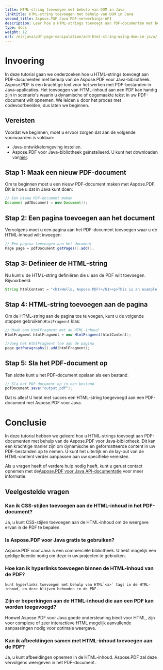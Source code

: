 ```yaml
---
title: HTML-string toevoegen met behulp van DOM in Java
linktitle: HTML-string toevoegen met behulp van DOM in Java
second_title: Aspose.PDF Java PDF-verwerkings-API
description: Leer hoe u HTML-strings toevoegt aan PDF-documenten met behulp van de Aspose.PDF voor Java-bibliotheek. Deze stapsgewijze handleiding laat u het proces zien met broncodevoorbeelden.
type: docs
weight: 12
url: /nl/java/pdf-page-manipulation/add-html-string-using-dom-in-java/
---
```


# Invoering
In deze tutorial gaan we onderzoeken hoe u HTML-strings toevoegt aan PDF-documenten met behulp van de Aspose.PDF voor Java-bibliotheek. Aspose.PDF is een krachtige tool voor het werken met PDF-bestanden in Java-applicaties. Het toevoegen van HTML-inhoud aan een PDF kan handig zijn in scenario's waarin u dynamische of opgemaakte tekst in uw PDF-document wilt opnemen. We leiden u door het proces met codevoorbeelden, dus laten we beginnen.

## Vereisten
Voordat we beginnen, moet u ervoor zorgen dat aan de volgende voorwaarden is voldaan:
- Java-ontwikkelomgeving instellen.
-  Aspose.PDF voor Java-bibliotheek geïnstalleerd. U kunt het downloaden van[hier](https://releases.aspose.com/pdf/java/).

## Stap 1: Maak een nieuw PDF-document
Om te beginnen moet u een nieuw PDF-document maken met Aspose.PDF. Dit is hoe u dat in Java kunt doen:

```java
// Een nieuw PDF-document maken
Document pdfDocument = new Document();
```

## Stap 2: Een pagina toevoegen aan het document
Vervolgens moet u een pagina aan het PDF-document toevoegen waar u de HTML-inhoud wilt invoegen:

```java
// Een pagina toevoegen aan het document
Page page = pdfDocument.getPages().add();
```

## Stap 3: Definieer de HTML-string
Nu kunt u de HTML-string definiëren die u aan de PDF wilt toevoegen. Bijvoorbeeld:

```java
String htmlContent = "<h1>Hello, Aspose.PDF!</h1><p>This is an example of adding HTML content to a PDF document.</p>";
```

## Stap 4: HTML-string toevoegen aan de pagina
 Om de HTML-string aan de pagina toe te voegen, kunt u de volgende stappen gebruiken:`HtmlFragment` klas:

```java
// Maak een HtmlFragment met de HTML-inhoud
HtmlFragment htmlFragment = new HtmlFragment(htmlContent);

//Voeg het HtmlFragment toe aan de pagina
page.getParagraphs().add(htmlFragment);
```

## Stap 5: Sla het PDF-document op
Ten slotte kunt u het PDF-document opslaan als een bestand:

```java
// Sla het PDF-document op in een bestand
pdfDocument.save("output.pdf");
```

Dat is alles! U hebt met succes een HTML-string toegevoegd aan een PDF-document met Aspose.PDF voor Java.

# Conclusie
In deze tutorial hebben we geleerd hoe u HTML-strings toevoegt aan PDF-documenten met behulp van de Aspose.PDF voor Java-bibliotheek. Dit kan een krachtige manier zijn om dynamische en geformatteerde content in uw PDF-bestanden op te nemen. U kunt het uiterlijk en de lay-out van de HTML-content verder aanpassen aan uw specifieke vereisten.

 Als u vragen heeft of verdere hulp nodig heeft, kunt u gerust contact opnemen met de[Aspose.PDF voor Java API-documentatie](https://reference.aspose.com/pdf/java/) voor meer informatie.

## Veelgestelde vragen

### Kan ik CSS-stijlen toevoegen aan de HTML-inhoud in het PDF-document?
   Ja, u kunt CSS-stijlen toevoegen aan de HTML-inhoud om de weergave ervan in de PDF te bepalen.

### Is Aspose.PDF voor Java gratis te gebruiken?
   Aspose.PDF voor Java is een commerciële bibliotheek. U hebt mogelijk een geldige licentie nodig om deze in uw projecten te gebruiken.

### Hoe kan ik hyperlinks toevoegen binnen de HTML-inhoud van de PDF?
    kunt hyperlinks toevoegen met behulp van HTML`<a>` tags in de HTML-inhoud, en deze blijven behouden in de PDF.

### Zijn er beperkingen aan de HTML-inhoud die aan een PDF kan worden toegevoegd?
   Hoewel Aspose.PDF voor Java goede ondersteuning biedt voor HTML, zijn voor complexe of zeer interactieve HTML mogelijk aanvullende aanpassingen nodig voor optimale weergave.

### Kan ik afbeeldingen samen met HTML-inhoud toevoegen aan de PDF?
   Ja, u kunt afbeeldingen opnemen in de HTML-inhoud. Aspose.PDF zal deze vervolgens weergeven in het PDF-document.